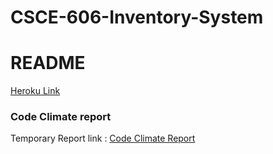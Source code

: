 # CSCE-606-Inventory-System

# README

[Heroku Link](https://robert-inventory-f91e26f91bb2.herokuapp.com/)

### **Code Climate report**

Temporary Report link :
[Code Climate Report](https://codeclimate.com/github/kxusx/123)
